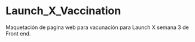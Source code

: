 # Launch_X_Vaccination

Maquetación de pagina web para vacunación para Launch X semana 3 de Front end. 
